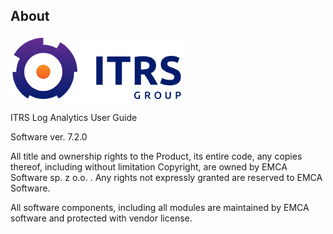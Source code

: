 About
------

![](/media/media/image1.png)

ITRS Log Analytics User Guide

Software ver. 7.2.0

All title and ownership rights to the Product, its entire code, any copies thereof, including without limitation Copyright, are owned by EMCA Software sp. z o.o. . Any rights not expressly granted are reserved to EMCA Software.  

All software components, including all modules are maintained by EMCA software and protected with vendor license.
